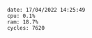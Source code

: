 

                date: 17/04/2022 14:25:49
                cpu: 0.1%
                ram: 18.7%
                cycles: 7620

                         